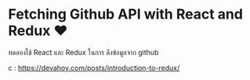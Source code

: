 # Fetching Github API with React and Redux ❤️
ทดลองใช้ React และ Redux ในการ ดึงข้อมูลจาก github

c : https://devahoy.com/posts/introduction-to-redux/
